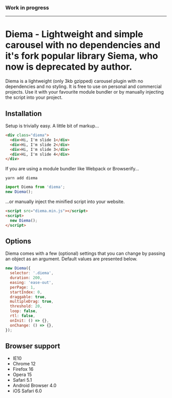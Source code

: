 ### Work in progress

---
# Diema - Lightweight and simple carousel with no dependencies and it's fork popular library Siema, who now is deprecated by author.

Diema is a lightweight (only 3kb gzipped) carousel plugin with no dependencies and no styling.
It is free to use on personal and commercial projects. Use it with your favourite module bundler or
by manually injecting the script into your project.

## Installation

Setup is trivially easy. A little bit of markup...

```html
<div class="diema">
  <div>Hi, I'm slide 1</div>
  <div>Hi, I'm slide 2</div>
  <div>Hi, I'm slide 3</div>
  <div>Hi, I'm slide 4</div>
</div>
```

If you are using a module bundler like Webpack or Browserify...

```
yarn add diema
```

```js
import Diema from 'diema';
new Diema();
```

...or manually inject the minified script into your website.

```html
<script src="diema.min.js"></script>
<script>
  new Diema();
</script>
```

## Options

Diema comes with a few (optional) settings that you can change by passing an object as an argument. Default values are presented below.

```js
new Diema({
  selector: '.diema',
  duration: 200,
  easing: 'ease-out',
  perPage: 1,
  startIndex: 0,
  draggable: true,
  multipleDrag: true,
  threshold: 20,
  loop: false,
  rtl: false,
  onInit: () => {},
  onChange: () => {},
});
```

## Browser support

- IE10
- Chrome 12
- Firefox 16
- Opera 15
- Safari 5.1
- Android Browser 4.0
- iOS Safari 6.0
